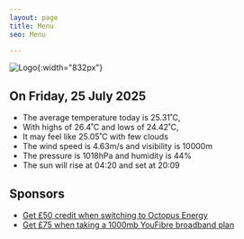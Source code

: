 ```yaml
---
layout: page
title: Menu
seo: Menu

---
```


![Logo](/images/logo.jpg){:width="832px"}

<!-- weather_marker starts -->
## On Friday, 25 July 2025

- The average temperature today is 25.31˚C,
- With highs of 26.4˚C and lows of 24.42˚C,
- It may feel like 25.05˚C with few clouds
- The wind speed is 4.63m/s and visibility is 10000m
- The pressure is 1018hPa and humidity is 44%
- The sun will rise at 04:20 and set at 20:09

<!-- weather_marker ends -->

## Sponsors

- [Get £50 credit when switching to Octopus Energy](https://bit.ly/3oD1nnS)
- [Get £75 when taking a 1000mb YouFibre broadband plan](https://aklam.io/91zWhU?)
